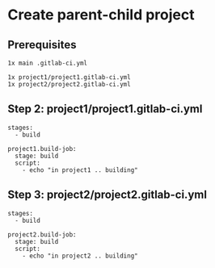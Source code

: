 # Create parent-child project

## Prerequisites 

```
1x main .gitlab-ci.yml

1x project1/project1.gitlab-ci.yml
1x project2/project2.gitlab-ci.yml
```

## Step 2: project1/project1.gitlab-ci.yml 

```
stages:
  - build

project1.build-job:
  stage: build
  script:
    - echo "in project1 .. building"

```

## Step 3: project2/project2.gitlab-ci.yml 

```
stages:
  - build

project2.build-job:
  stage: build
  script:
    - echo "in project2 .. building"
```
